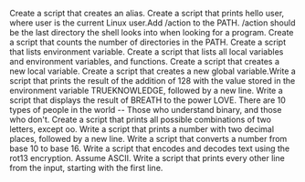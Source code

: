 Create a script that creates an alias. Create a script that prints hello user, where user is the current Linux user.Add /action to the PATH. /action should be the last directory the shell looks into when looking for a program. Create a script that counts the number of directories in the PATH. Create a script that lists environment variable. Create a script that lists all local variables and environment variables, and functions. Create a script that creates a new local variable. Create a script that creates a new global variable.Write a script that prints the result of the addition of 128 with the value stored in the environment variable TRUEKNOWLEDGE, followed by a new line. Write a script that displays the result of BREATH to the power LOVE. There are 10 types of people in the world -- Those who understand binary, and those who don't. Create a script that prints all possible combinations of two letters, except oo. Write a script that prints a number with two decimal places, followed by a new line. Write a script that converts a number from base 10 to base 16. Write a script that encodes and decodes text using the rot13 encryption. Assume ASCII. Write a script that prints every other line from the input, starting with the first line.
